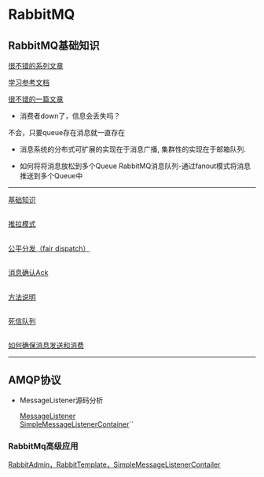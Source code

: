# RabbitMQ

## RabbitMQ基础知识

[很不错的系列文章](https://www.cnblogs.com/gordonkong/p/6939043.html)

[学习参考文档](https://blog.csdn.net/phker/article/details/71211895)

[很不错的一篇文章](https://mp.weixin.qq.com/s/r8L-Nz_457xdsww2DdlqJw)

* 消费者down了，信息会丢失吗？

不会，只要queue存在消息就一直存在

* 消息系统的分布式可扩展的实现在于消息广播, 集群性的实现在于邮箱队列. 

* 如何将将消息放松到多个Queue
RabbitMQ消息队列-通过fanout模式将消息推送到多个Queue中

---

[基础知识](https://github.com/shanyao19940801/BookeNote/blob/master/rabbit/files/%E5%9F%BA%E7%A1%80%E7%9F%A5%E8%AF%86.md)

##
[推拉模式](https://github.com/shanyao19940801/BookeNote/blob/master/rabbit/files/%E6%8E%A8%E6%8B%89%E6%A8%A1%E5%BC%8F.md)
##
[公平分发（fair dispatch）](https://github.com/shanyao19940801/BookeNote/blob/master/rabbit/files/%E5%85%AC%E5%B9%B3%E5%88%86%E5%8F%91%EF%BC%88fair%20dispatch%EF%BC%89.md)
##

[消息确认Ack](https://github.com/shanyao19940801/BookeNote/blob/master/rabbit/files/%E6%B6%88%E6%81%AF%E7%A1%AE%E8%AE%A4Ack.md)

## 
[方法说明](https://github.com/shanyao19940801/BookeNote/blob/master/rabbit/files/%E6%96%B9%E6%B3%95%E8%AF%B4%E6%98%8E.md)

##

[死信队列](https://blog.csdn.net/qq_29778131/article/details/52536965)

## 
[如何确保消息发送和消费]()

---
## AMQP协议
* MessageListener源码分析

	[MessageListener](https://github.com/shanyao19940801/BookeNote/blob/master/rabbit/files/MessageListener.md)<br>
	[SimpleMessageListenerContainer](https://blog.csdn.net/yangbo10086/article/details/81322139)``

### RabbitMq高级应用
[RabbitAdmin，RabbitTemplate，SimpleMessageListenerContailer](https://github.com/shanyao19940801/BookeNote/blob/master/rabbit/files/springampq/rabbitmq%E9%AB%98%E7%BA%A7%E5%BA%94%E7%94%A8.md)

